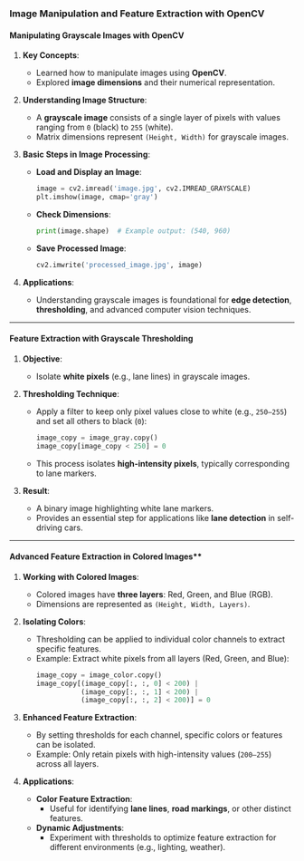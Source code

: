 ### **Image Manipulation and Feature Extraction with OpenCV**

#### **Manipulating Grayscale Images with OpenCV**  

1. **Key Concepts**:  
   - Learned how to manipulate images using **OpenCV**.  
   - Explored **image dimensions** and their numerical representation.  

2. **Understanding Image Structure**:  
   - A **grayscale image** consists of a single layer of pixels with values ranging from `0` (black) to `255` (white).  
   - Matrix dimensions represent `(Height, Width)` for grayscale images.  

3. **Basic Steps in Image Processing**:  
   - **Load and Display an Image**:  
     ```python
     image = cv2.imread('image.jpg', cv2.IMREAD_GRAYSCALE)  
     plt.imshow(image, cmap='gray')  
     ```
   - **Check Dimensions**:  
     ```python
     print(image.shape)  # Example output: (540, 960)
     ```
   - **Save Processed Image**:  
     ```python
     cv2.imwrite('processed_image.jpg', image)
     ```

4. **Applications**:  
   - Understanding grayscale images is foundational for **edge detection**, **thresholding**, and advanced computer vision techniques.

---

#### **Feature Extraction with Grayscale Thresholding**  

1. **Objective**:  
   - Isolate **white pixels** (e.g., lane lines) in grayscale images.  

2. **Thresholding Technique**:  
   - Apply a filter to keep only pixel values close to white (e.g., `250–255`) and set all others to black (`0`):  
     ```python
     image_copy = image_gray.copy()  
     image_copy[image_copy < 250] = 0  
     ```
   - This process isolates **high-intensity pixels**, typically corresponding to lane markers.

3. **Result**:  
   - A binary image highlighting white lane markers.  
   - Provides an essential step for applications like **lane detection** in self-driving cars.

---

####  Advanced Feature Extraction in Colored Images**  

1. **Working with Colored Images**:  
   - Colored images have **three layers**: Red, Green, and Blue (RGB).  
   - Dimensions are represented as `(Height, Width, Layers)`.  

2. **Isolating Colors**:  
   - Thresholding can be applied to individual color channels to extract specific features.  
   - Example: Extract white pixels from all layers (Red, Green, and Blue):  
     ```python
     image_copy = image_color.copy()
     image_copy[(image_copy[:, :, 0] < 200) | 
                (image_copy[:, :, 1] < 200) | 
                (image_copy[:, :, 2] < 200)] = 0
     ```

3. **Enhanced Feature Extraction**:  
   - By setting thresholds for each channel, specific colors or features can be isolated.  
   - Example: Only retain pixels with high-intensity values (`200–255`) across all layers.  

4. **Applications**:  
   - **Color Feature Extraction**:  
     - Useful for identifying **lane lines**, **road markings**, or other distinct features.  
   - **Dynamic Adjustments**:  
     - Experiment with thresholds to optimize feature extraction for different environments (e.g., lighting, weather).  
